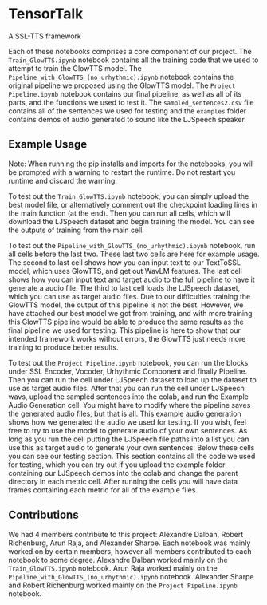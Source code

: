 # TensorTalk
A SSL-TTS framework 

Each of these notebooks comprises a core component of our project. The `Train_GlowTTS.ipynb` notebook contains all the training code that we used to attempt to train the GlowTTS model. The `Pipeline_with_GlowTTS_(no_urhythmic).ipynb` notebook contains the original pipeline we proposed using the GlowTTS model. The `Project Pipeline.ipynb` notebook contains our final pipeline, as well as all of its parts, and the functions we used to test it. The `sampled_sentences2.csv` file contains all of the sentences we used for testing and the `examples` folder contains demos of audio generated to sound like the LJSpeech speaker.

## Example Usage
Note: When running the pip installs and imports for the notebooks, you will be prompted with a warning to restart the runtime. Do not restart you runtime and discard the warning.

To test out the `Train_GlowTTS.ipynb` notebook, you can simply upload the best model file, or alternatively comment out the checkpoint loading lines in the main function (at the end). Then you can run all cells, which will download the LJSpeech dataset and begin training the model. You can see the outputs of training from the main cell.

To test out the `Pipeline_with_GlowTTS_(no_urhythmic).ipynb` notebook, run all cells before the last two. These last two cells are here for example usage. The second to last cell shows how you can input text to our TextToSSL model, which uses GlowTTS, and get out WavLM features. The last cell shows how you can input text and target audio to the full pipeline to have it generate a audio file. The third to last cell loads the LJSpeech dataset, which you can use as target audio files. Due to our difficulties training the GlowTTS model, the output of this pipeline is not the best. However, we have attached our best model we got from training, and with more training this GlowTTS pipeline would be able to produce the same results as the final pipeline we used for testing. This pipeline is here to show that our intended framework works without errors, the GlowTTS just needs more training to produce better results. 

To test out the `Project Pipeline.ipynb` notebook, you can run the blocks under SSL Encoder, Vocoder, Urhythmic Component and finally Pipeline. Then you can run the cell under LJSpeech dataset to load up the dataset to use as target audio files. After that you can run the cell under LJSpeech wavs, upload the sampled sentences into the colab, and run the Example Audio Generation cell. You might have to modify where the pipeline saves the generated audio files, but that is all. This example audio generation shows how we generated the audio we used for testing. If you wish, feel free to try to use the model to generate audio of your own sentences. As long as you run the cell putting the LJSpeech file paths into a list you can use this as target audio to generate your own sentences. Below these cells you can see our testing section. This section contains all the code we used for testing, which you can try out if you upload the example folder containing our LJSpeech demos into the colab and change the parent directory in each metric cell. After running the cells you will have data frames containing each metric for all of the example files.

## Contributions
We had 4 members contribute to this project: Alexandre Dalban, Robert Richenburg, Arun Raja, and Alexander Sharpe. Each notebook was mainly worked on by certain members, however all members contributed to each notebook to some degree. Alexandre Dalban worked mainly on the `Train_GlowTTS.ipynb` notebook. Arun Raja worked mainly on the `Pipeline_with_GlowTTS_(no_urhythmic).ipynb` notebook. Alexander Sharpe and Robert Richenburg worked mainly on the `Project Pipeline.ipynb` notebook.